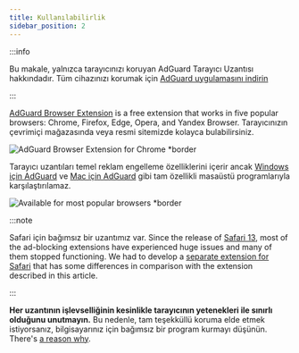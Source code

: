 ```yaml
---
title: Kullanılabilirlik
sidebar_position: 2
---
```


:::info

Bu makale, yalnızca tarayıcınızı koruyan AdGuard Tarayıcı Uzantısı hakkındadır. Tüm cihazınızı korumak için [AdGuard uygulamasını indirin](https://agrd.io/download-kb-adblock)

:::

[AdGuard Browser Extension](https://adguard.com/adguard-browser-extension/overview.html) is a free extension that works in five popular browsers: Chrome, Firefox, Edge, Opera, and Yandex Browser. Tarayıcınızın çevrimiçi mağazasında veya resmi sitemizde kolayca bulabilirsiniz.

![AdGuard Browser Extension for Chrome \*border](https://cdn.adtidy.org/content/Kb/ad_blocker/browser_extension/ad_blocker_browser_extension_overview.png)

Tarayıcı uzantıları temel reklam engelleme özelliklerini içerir ancak [Windows için AdGuard](/adguard-for-windows/features/home-screen) ve [Mac için AdGuard](/adguard-for-mac/features/main) gibi tam özellikli masaüstü programlarıyla karşılaştırılamaz.

![Available for most popular browsers \*border](https://cdn.adtidy.org/content/Kb/ad_blocker/browser_extension/ad_blocker_browser_extension_availability.png)

:::note

Safari için bağımsız bir uzantımız var. Since the release of [Safari 13](https://adguard.com/en/blog/adguard-safari-1-5.html), most of the ad-blocking extensions have experienced huge issues and many of them stopped functioning. We had to develop a [separate extension for Safari](/adguard-for-safari/features/general) that has some differences in comparison with the extension described in this article.

:::

**Her uzantının işlevselliğinin kesinlikle tarayıcının yetenekleri ile sınırlı olduğunu unutmayın.** Bu nedenle, tam teşekküllü koruma elde etmek istiyorsanız, bilgisayarınız için bağımsız bir program kurmayı düşünün. There's [a reason why](adguard-browser-extension/comparison-standalone).
